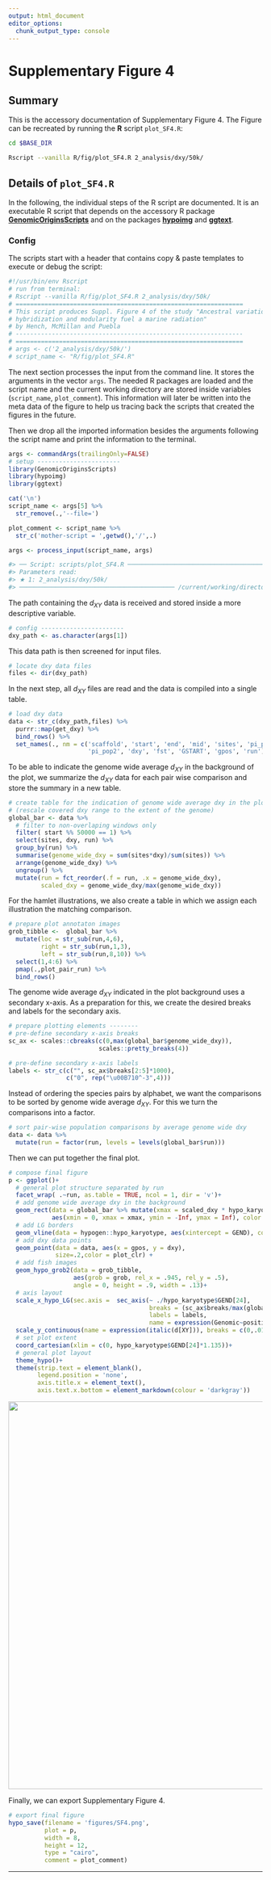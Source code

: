 ```yaml
---
output: html_document
editor_options:
  chunk_output_type: console
---
```

# Supplementary Figure 4



## Summary

This is the accessory documentation of Supplementary Figure 4.
The Figure can be recreated by running the **R** script `plot_SF4.R`:

```sh
cd $BASE_DIR

Rscript --vanilla R/fig/plot_SF4.R 2_analysis/dxy/50k/

```

## Details of `plot_SF4.R`

In the following, the individual steps of the R script are documented.
It is an executable R script that depends on the accessory R package [**GenomicOriginsScripts**](https://k-hench.github.io/GenomicOriginsScripts) and on the packages [**hypoimg**](https://k-hench.github.io/hypoimg) and [**ggtext**](https://wilkelab.org/ggtext/).

### Config

The scripts start with a header that contains copy & paste templates to execute or debug the script:


```r
#!/usr/bin/env Rscript
# run from terminal:
# Rscript --vanilla R/fig/plot_SF4.R 2_analysis/dxy/50k/
# ===============================================================
# This script produces Suppl. Figure 4 of the study "Ancestral variation,
# hybridization and modularity fuel a marine radiation"
# by Hench, McMillan and Puebla
# ---------------------------------------------------------------
# ===============================================================
# args <- c('2_analysis/dxy/50k/')
# script_name <- "R/fig/plot_SF4.R"
```

The next section processes the input from the command line.
It stores the arguments in the vector `args`.
The needed R packages are loaded and the script name and the current working directory are stored inside variables (`script_name`, `plot_comment`).
This information will later be written into the meta data of the figure to help us tracing back the scripts that created the figures in the future.

Then we drop all the imported information besides the arguments following the script name and print the information to the terminal.


```r
args <- commandArgs(trailingOnly=FALSE)
# setup -----------------------
library(GenomicOriginsScripts)
library(hypoimg)
library(ggtext)

cat('\n')
script_name <- args[5] %>%
  str_remove(.,'--file=')

plot_comment <- script_name %>%
  str_c('mother-script = ',getwd(),'/',.)

args <- process_input(script_name, args)
```

```r
#> ── Script: scripts/plot_SF4.R ────────────────────────────────────────────
#> Parameters read:
#> ★ 1: 2_analysis/dxy/50k/
#> ─────────────────────────────────────────── /current/working/directory ──
```

The path containing the $d_{XY}$ data is received and stored inside a more descriptive variable.


```r
# config -----------------------
dxy_path <- as.character(args[1])
```

This data path is then screened for input files.


```r
# locate dxy data files
files <- dir(dxy_path)
```

In the next step, all $d_{XY}$ files are read and the data is compiled into a single table.


```r
# load dxy data
data <- str_c(dxy_path,files) %>%
  purrr::map(get_dxy) %>%
  bind_rows() %>%
  set_names(., nm = c('scaffold', 'start', 'end', 'mid', 'sites', 'pi_pop1',
                      'pi_pop2', 'dxy', 'fst', 'GSTART', 'gpos', 'run'))
```

To be able to indicate the genome wide average $d_{XY}$ in the background of the plot, we summarize the $d_{XY}$ data for each pair wise comparison and store the summary in a new table.


```r
# create table for the indication of genome wide average dxy in the plot background
# (rescale covered dxy range to the extent of the genome)
global_bar <- data %>%
  # filter to non-overlaping windows only
  filter( start %% 50000 == 1) %>%
  select(sites, dxy, run) %>%
  group_by(run) %>%
  summarise(genome_wide_dxy = sum(sites*dxy)/sum(sites)) %>%
  arrange(genome_wide_dxy) %>%
  ungroup() %>%
  mutate(run = fct_reorder(.f = run, .x = genome_wide_dxy),
         scaled_dxy = genome_wide_dxy/max(genome_wide_dxy))
```

For the hamlet illustrations, we also create a table in which we assign each illustration the matching comparison.


```r
# prepare plot annotaton images
grob_tibble <-  global_bar %>%
  mutate(loc = str_sub(run,4,6),
         right = str_sub(run,1,3),
         left = str_sub(run,8,10)) %>%
  select(1,4:6) %>%
  pmap(.,plot_pair_run) %>%
  bind_rows()
```

The genome wide average $d_{XY}$ indicated in the plot background uses a secondary x-axis. 
As a preparation for this, we create the desired breaks and labels for the secondary axis.


```r
# prepare plotting elements --------
# pre-define secondary x-axis breaks
sc_ax <- scales::cbreaks(c(0,max(global_bar$genome_wide_dxy)),
                         scales::pretty_breaks(4))

# pre-define secondary x-axis labels
labels <- str_c(c("", sc_ax$breaks[2:5]*1000),
                c("0", rep("\u00B710^-3",4)))
```

Instead of ordering the species pairs by alphabet, we want the comparisons to be sorted by genome wide average $d_{XY}$.
For this we turn the comparisons into a factor.


```r
# sort pair-wise population comparisons by average genome wide dxy
data <- data %>%
  mutate(run = factor(run, levels = levels(global_bar$run)))
```

Then we can put together the final plot.


```r
# compose final figure
p <- ggplot()+
  # general plot structure separated by run
  facet_wrap( .~run, as.table = TRUE, ncol = 1, dir = 'v')+
  # add genome wide average dxy in the background
  geom_rect(data = global_bar %>% mutate(xmax = scaled_dxy * hypo_karyotype$GEND[24]),
            aes(xmin = 0, xmax = xmax, ymin = -Inf, ymax = Inf), color = rgb(1,1,1,0),fill = clr_below)+
  # add LG borders
  geom_vline(data = hypogen::hypo_karyotype, aes(xintercept = GEND), color = hypo_clr_lg)+
  # add dxy data points
  geom_point(data = data, aes(x = gpos, y = dxy),
             size=.2,color = plot_clr) +
  # add fish images
  geom_hypo_grob2(data = grob_tibble,
                  aes(grob = grob, rel_x = .945, rel_y = .5),
                  angle = 0, height = .9, width = .13)+
  # axis layout
  scale_x_hypo_LG(sec.axis =  sec_axis(~ ./hypo_karyotype$GEND[24],
                                       breaks = (sc_ax$breaks/max(global_bar$genome_wide_dxy))[1:5],
                                       labels = labels,
                                       name = expression(Genomic~position/~Genome~wide~italic(d[XY]))))+
  scale_y_continuous(name = expression(italic(d[XY])), breaks = c(0,.01, .02))+
  # set plot extent
  coord_cartesian(xlim = c(0, hypo_karyotype$GEND[24]*1.135))+
  # general plot layout
  theme_hypo()+
  theme(strip.text = element_blank(),
        legend.position = 'none',
        axis.title.x = element_text(),
        axis.text.x.bottom = element_markdown(colour = 'darkgray'))
```

<center>
<img src="plot_SF4_files/figure-html/unnamed-chunk-11-1.png" width="768" />
</center>

Finally, we can export Supplementary Figure 4.


```r
# export final figure
hypo_save(filename = 'figures/SF4.png',
          plot = p,
          width = 8,
          height = 12,
          type = "cairo",
          comment = plot_comment)
```

---
